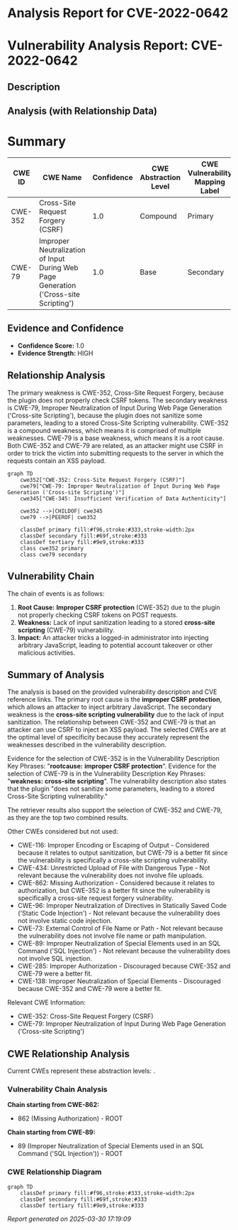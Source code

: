 # Analysis Report for CVE-2022-0642

# Vulnerability Analysis Report: CVE-2022-0642

## Description



## Analysis (with Relationship Data)

# Summary

| CWE ID | CWE Name | Confidence | CWE Abstraction Level | CWE Vulnerability Mapping Label | CWE-Vulnerability Mapping Notes |
|---|---|---|---|---|---|
| CWE-352 | Cross-Site Request Forgery (CSRF) | 1.0 | Compound | Primary | Allowed |
| CWE-79 | Improper Neutralization of Input During Web Page Generation ('Cross-site Scripting') | 1.0 | Base | Secondary | Allowed |

## Evidence and Confidence

*   **Confidence Score:** 1.0
*   **Evidence Strength:** HIGH

## Relationship Analysis
The primary weakness is CWE-352, Cross-Site Request Forgery, because the plugin does not properly check CSRF tokens. The secondary weakness is CWE-79, Improper Neutralization of Input During Web Page Generation ('Cross-site Scripting'), because the plugin does not sanitize some parameters, leading to a stored Cross-Site Scripting vulnerability. CWE-352 is a compound weakness, which means it is comprised of multiple weaknesses. CWE-79 is a base weakness, which means it is a root cause. Both CWE-352 and CWE-79 are related, as an attacker might use CSRF in order to trick the victim into submitting requests to the server in which the requests contain an XSS payload.

```mermaid
graph TD
    cwe352["CWE-352: Cross-Site Request Forgery (CSRF)"]
    cwe79["CWE-79: Improper Neutralization of Input During Web Page Generation ('Cross-site Scripting')"]
    cwe345["CWE-345: Insufficient Verification of Data Authenticity"]
    
    cwe352 -->|CHILDOF| cwe345
    cwe79 -->|PEEROF| cwe352
    
    classDef primary fill:#f96,stroke:#333,stroke-width:2px
    classDef secondary fill:#69f,stroke:#333
    classDef tertiary fill:#9e9,stroke:#333
    class cwe352 primary
    class cwe79 secondary
```

## Vulnerability Chain
The chain of events is as follows:
1.  **Root Cause:** **Improper CSRF protection** (CWE-352) due to the plugin not properly checking CSRF tokens on POST requests.
2.  **Weakness:** Lack of input sanitization leading to a stored **cross-site scripting** (CWE-79) vulnerability.
3.  **Impact:** An attacker tricks a logged-in administrator into injecting arbitrary JavaScript, leading to potential account takeover or other malicious activities.

## Summary of Analysis
The analysis is based on the provided vulnerability description and CVE reference links. The primary root cause is the **improper CSRF protection**, which allows an attacker to inject arbitrary JavaScript. The secondary weakness is the **cross-site scripting vulnerability** due to the lack of input sanitization. The relationship between CWE-352 and CWE-79 is that an attacker can use CSRF to inject an XSS payload. The selected CWEs are at the optimal level of specificity because they accurately represent the weaknesses described in the vulnerability description.

Evidence for the selection of CWE-352 is in the Vulnerability Description Key Phrases: "**rootcause:** **improper CSRF protection**". Evidence for the selection of CWE-79 is in the Vulnerability Description Key Phrases: "**weakness:** **cross-site scripting**". The vulnerability description also states that the plugin "does not sanitize some parameters, leading to a stored Cross-Site Scripting vulnerability."

The retriever results also support the selection of CWE-352 and CWE-79, as they are the top two combined results.

Other CWEs considered but not used:

*   CWE-116: Improper Encoding or Escaping of Output - Considered because it relates to output sanitization, but CWE-79 is a better fit since the vulnerability is specifically a cross-site scripting vulnerability.
*   CWE-434: Unrestricted Upload of File with Dangerous Type - Not relevant because the vulnerability does not involve file uploads.
*   CWE-862: Missing Authorization - Considered because it relates to authorization, but CWE-352 is a better fit since the vulnerability is specifically a cross-site request forgery vulnerability.
*   CWE-96: Improper Neutralization of Directives in Statically Saved Code ('Static Code Injection') - Not relevant because the vulnerability does not involve static code injection.
*   CWE-73: External Control of File Name or Path - Not relevant because the vulnerability does not involve file name or path manipulation.
*   CWE-89: Improper Neutralization of Special Elements used in an SQL Command ('SQL Injection') - Not relevant because the vulnerability does not involve SQL injection.
*   CWE-285: Improper Authorization - Discouraged because CWE-352 and CWE-79 were a better fit.
*   CWE-138: Improper Neutralization of Special Elements - Discouraged because CWE-352 and CWE-79 were a better fit.

Relevant CWE Information:
* CWE-352: Cross-Site Request Forgery (CSRF)
* CWE-79: Improper Neutralization of Input During Web Page Generation ('Cross-site Scripting')


## CWE Relationship Analysis

Current CWEs represent these abstraction levels: .


### Vulnerability Chain Analysis

**Chain starting from CWE-862:**
- 862 (Missing Authorization) - ROOT


**Chain starting from CWE-89:**
- 89 (Improper Neutralization of Special Elements used in an SQL Command ('SQL Injection')) - ROOT



### CWE Relationship Diagram

```mermaid
graph TD
    classDef primary fill:#f96,stroke:#333,stroke-width:2px
    classDef secondary fill:#69f,stroke:#333
    classDef tertiary fill:#9e9,stroke:#333
```



*Report generated on 2025-03-30 17:19:09*

